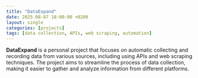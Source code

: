 ```yaml
---
title: "DataExpand"
date: 2025-08-07 18:00:00 +0200
layout: single
categories: [projects]
tags: [data collection, APIs, web scraping, automation]
---
```


**DataExpand** is a personal project that focuses on automatic collecting and recording data from various sources, including using APIs and web scraping techniques. The project aims to streamline the process of data collection, making it easier to gather and analyze information from different platforms.